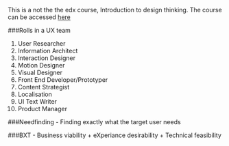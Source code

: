 This is a not the the edx course, Introduction to design thinking. The course can be accessed [here](https://courses.edx.org/courses/course-v1:Microsoft+DEV241x+3T2019/course/)

###Rolls in a UX team
1. User Researcher
2. Information Architect
3. Interaction Designer
4. Motion Designer
5. Visual Designer
6. Front End Developer/Prototyper
7. Content Strategist
8. Localisation
9. UI Text Writer
10. Product Manager

###Needfinding - Finding exactly what the target user needs

###BXT - Business viability + eXperiance desirability + Technical feasibility

